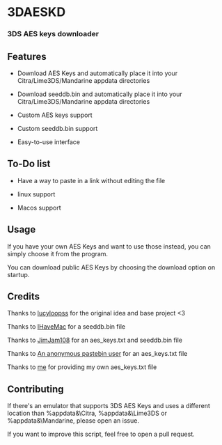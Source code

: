 # 3DAESKD
### 3DS AES keys downloader

## Features

- Download AES Keys and automatically place it into your Citra/Lime3DS/Mandarine appdata directories

- Download seeddb.bin and automatically place it into your Citra/Lime3DS/Mandarine appdata directories

- Custom AES keys support

- Custom seeddb.bin support

- Easy-to-use interface
## To-Do list

- Have a way to paste in a link without editing the file

- linux support

- Macos support
## Usage

If you have your own AES Keys and want to use those instead, you can simply choose it from the program.

You can download public AES Keys by choosing the download option on startup.

## Credits

Thanks to [lucyloopss](https://github.com/lucyloopss) for the original idea and base project <3

Thanks to [IHaveMac](https://github.com/ihaveamac/3DS-rom-tools/raw/master/seeddb/seeddb.bin) for a seeddb.bin file

Thanks to [JimJam108](https://archive.org/details/3DS-AES-Keys) for an aes_keys.txt and seeddb.bin file

Thanks to [An anonymous pastebin user](https://pastebin.com/vRy8c6JP) for an aes_keys.txt file

Thanks to [me](https://github.com/Yetiuard/misc/tree/main/aeskeys-txt-seeddb-bin/yetiuard-main-3ds) for providing my own aes_keys.txt file
## Contributing

If there's an emulator that supports 3DS AES Keys and uses a different location than %appdata&\Citra, %appdata&\Lime3DS or %appdata&\Mandarine, please open an issue.

If you want to improve this script, feel free to open a pull request.
